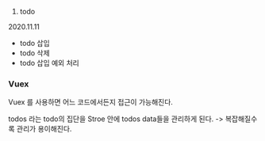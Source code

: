 1. todo

2020.11.11

* todo 삽입
* todo 삭제
* todo 삽입 예외 처리

### Vuex

Vuex 를 사용하면 어느 코드에서든지 접근이 가능해진다.

todos 라는 todo의 집단을 Stroe 안에 todos data들을 관리하게 된다.
-> 복잡해질수록 관리가 용이해진다. 